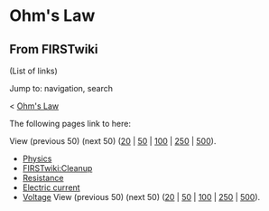 # Ohm's Law

## From FIRSTwiki

(List of links)

Jump to: navigation, search

< [Ohm's Law](/index.php?title=Ohm%27s_Law&redirect=no "Ohm's Law")

The following pages link to here:

View (previous 50) (next 50) ([20](/index.php?title=Special:Whatlinkshere/Ohm%27s_Law&limit=20&from=0 "Special:Whatlinkshere/Ohm's Law") | [50](/index.php?title=Special:Whatlinkshere/Ohm%27s_Law&limit=50&from=0 "Special:Whatlinkshere/Ohm's Law") | [100](/index.php?title=Special:Whatlinkshere/Ohm%27s_Law&limit=100&from=0 "Special:Whatlinkshere/Ohm's Law") | [250](/index.php?title=Special:Whatlinkshere/Ohm%27s_Law&limit=250&from=0 "Special:Whatlinkshere/Ohm's Law") | [500](/index.php?title=Special:Whatlinkshere/Ohm%27s_Law&limit=500&from=0 "Special:Whatlinkshere/Ohm's Law")).

- [Physics](Physics "Physics")
- [FIRSTwiki:Cleanup](FIRSTwiki:Cleanup "FIRSTwiki:Cleanup")
- [Resistance](Resistance "Resistance")
- [Electric current](Electric_current "Electric current")
- [Voltage](Voltage "Voltage") View (previous 50) (next 50) ([20](/index.php?title=Special:Whatlinkshere/Ohm%27s_Law&limit=20&from=0 "Special:Whatlinkshere/Ohm's Law") | [50](/index.php?title=Special:Whatlinkshere/Ohm%27s_Law&limit=50&from=0 "Special:Whatlinkshere/Ohm's Law") | [100](/index.php?title=Special:Whatlinkshere/Ohm%27s_Law&limit=100&from=0 "Special:Whatlinkshere/Ohm's Law") | [250](/index.php?title=Special:Whatlinkshere/Ohm%27s_Law&limit=250&from=0 "Special:Whatlinkshere/Ohm's Law") | [500](/index.php?title=Special:Whatlinkshere/Ohm%27s_Law&limit=500&from=0 "Special:Whatlinkshere/Ohm's Law")).
